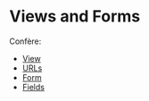 # Views and Forms

Confère:
  * [View](https://docs.djangoproject.com/en/4.0/topics/http/views/)
  * [URLs](https://docs.djangoproject.com/en/4.0/topics/http/urls/)
  * [Form](https://docs.djangoproject.com/en/4.0/topics/forms/)
  * [Fields](https://docs.djangoproject.com/en/4.0/ref/forms/fields/)
